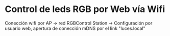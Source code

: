# Control de leds RGB por Web vía Wifi

Conección wifi por
AP -> red RGBControl
Station -> Configuración por usuario web, apertura de conección mDNS por el link "luces.local"



